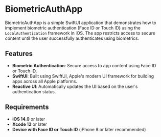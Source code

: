 # BiometricAuthApp

BiometricAuthApp is a simple SwiftUI application that demonstrates how to implement biometric authentication (Face ID or Touch ID) using the `LocalAuthentication` framework in iOS. The app restricts access to secure content until the user successfully authenticates using biometrics.

## Features

- **Biometric Authentication**: Secure access to app content using Face ID or Touch ID.
- **SwiftUI**: Built using SwiftUI, Apple's modern UI framework for building apps across all Apple platforms.
- **Reactive UI**: Automatically updates the UI based on the user's authentication status.

## Requirements

- **iOS 14.0** or later
- **Xcode 12** or later
- **Device with Face ID or Touch ID** (iPhone 8 or later recommended)
